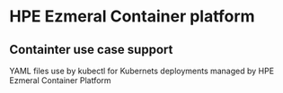 # HPE Ezmeral Container platform
## Containter use case support

YAML files use by kubectl for Kubernets deployments managed by HPE Ezmeral Container Platform
